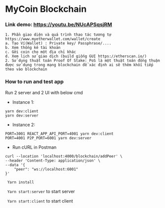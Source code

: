 # MyCoin Blockchain
### Link demo: https://youtu.be/NUcAPSqsjRM

```
1. Phần giao diện và quá trình thao tác tương tự https://www.myetherwallet.com/wallet/create
a. Tạo Ví(Wallet) : Private key/ Passphrase/....
b. Xem thống kê tài khoản
c. Gởi coin cho một địa chỉ khác
d. Xem lịch sử giao dịch (build giống GUI https://etherscan.io/)
2. Sử dụng thuật toán Proof Of Stake: PoS là một thuật toán đồng thuận được sử dụng trong mạng blockchain để xác định ai sẽ thêm khối tiếp theo vào blockchain
```

### How to run and test app
Run 2 server and 2 UI with below cmd
- Instance 1:
```
yarn dev:client
yarn dev:server
```

- Instance 2:
```
PORT=3001 REACT_APP_API_PORT=4001 yarn dev:client
PORT=4001 P2P_PORT=6001 yarn dev:server
```

- Run cURL in Postman
```
curl --location 'localhost:4000/blockchain/addPeer' \
--header 'Content-Type: application/json' \
--data '{
    "peer": "ws://localhost:6001"
}'
```


``` Yarn install```

``` Yarn start:server``` to start server

``` Yarn start:client``` to start client